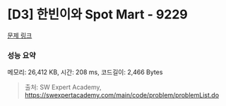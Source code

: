 # [D3] 한빈이와 Spot Mart - 9229 

[문제 링크](https://swexpertacademy.com/main/code/problem/problemDetail.do?contestProbId=AW8Wj7cqbY0DFAXN) 

### 성능 요약

메모리: 26,412 KB, 시간: 208 ms, 코드길이: 2,466 Bytes



> 출처: SW Expert Academy, https://swexpertacademy.com/main/code/problem/problemList.do